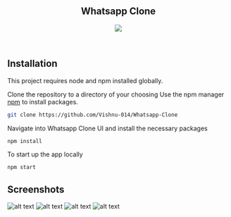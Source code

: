 <br>
<div align="center">
  <h2 align="center">Whatsapp Clone</h2>
</div>

<p align="center">
  <a href="https://reactnative.dev">
    <img src="https://img.shields.io/badge/JavaScript-323330?style=for-the-badge&logo=javascript&logoColor=F7DF1E">
  </a>
</p>
<br>

## Installation

This project requires node and npm installed globally.

Clone the repository to a directory of your choosing
Use the npm manager [npm](https://nodejs.org/en) to install packages.

```bash
git clone https://github.com/Vishnu-014/Whatsapp-Clone
```

Navigate into Whatsapp Clone UI and install the necessary packages

```bash
npm install
```

To start up the app locally

```bash
npm start
```


## Screenshots


![alt text](https://github.com/Vishnu-014/Whatsapp-Clone/blob/main/screenshots/IMG_5431.PNG)
![alt text](https://github.com/Vishnu-014/Whatsapp-Clone/blob/main/screenshots/IMG_5432.PNG)
![alt text](https://github.com/Vishnu-014/Whatsapp-Clone/blob/main/screenshots/IMG_5433.PNG)
![alt text](https://github.com/Vishnu-014/Whatsapp-Clone/blob/main/screenshots/IMG_5435.PNG)
